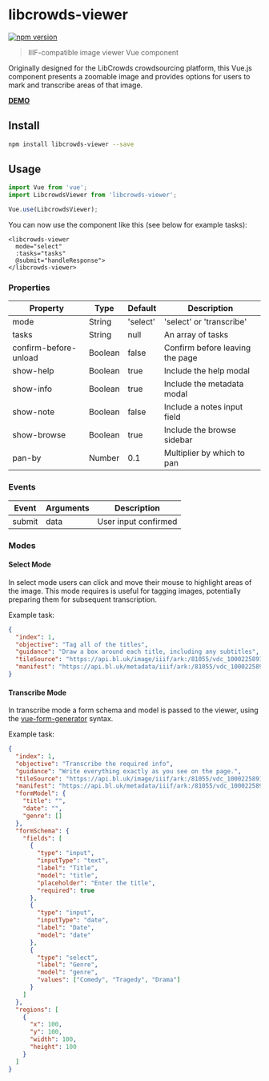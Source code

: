 # libcrowds-viewer

[![npm version](https://badge.fury.io/js/libcrowds-viewer.svg)](https://badge.fury.io/js/libcrowds-viewer)

> IIIF-compatible image viewer Vue component

Originally designed for the LibCrowds crowdsourcing platform, this Vue.js
component presents a zoomable image and provides options for users to mark
and transcribe areas of that image.

[**DEMO**](https://libcrowds.github.io/libcrowds-viewer/)

## Install

```bash
npm install libcrowds-viewer --save
```

## Usage

```js
import Vue from 'vue';
import LibcrowdsViewer from 'libcrowds-viewer';

Vue.use(LibcrowdsViewer);
```

You can now use the component like this (see below for example tasks):

```vue
<libcrowds-viewer
  mode="select"
  :tasks="tasks"
  @submit="handleResponse">
</libcrowds-viewer>
```

### Properties

| Property                | Type          | Default              | Description                     |
|-------------------------|---------------|----------------------|---------------------------------|
| mode                    | String        | 'select'             | 'select' or 'transcribe'        |
| tasks                   | String        | null                 | An array of tasks               |
| confirm-before-unload   | Boolean       | false                | Confirm before leaving the page |
| show-help               | Boolean       | true                 | Include the help modal          |
| show-info               | Boolean       | true                 | Include the metadata modal      |
| show-note               | Boolean       | false                | Include a notes input field     |
| show-browse             | Boolean       | true                 | Include the browse sidebar      |
| pan-by                  | Number        | 0.1                  | Multiplier by which to pan      |

### Events

| Event         | Arguments     | Description          |
|---------------|---------------|----------------------|
| submit        | data          | User input confirmed |

### Modes

#### Select Mode

In select mode users can click and move their mouse to highlight areas of the
image. This mode requires is useful for tagging images, potentially preparing
them for subsequent transcription.

Example task:

```json
{
  "index": 1,
  "objective": "Tag all of the titles",
  "guidance": "Draw a box around each title, including any subtitles",
  "tileSource": "https://api.bl.uk/image/iiif/ark:/81055/vdc_100022589157.0x000005/info.json",
  "manifest": "https://api.bl.uk/metadata/iiif/ark:/81055/vdc_100022589158.0x000002/manifest.json"
}
```


#### Transcribe Mode

In transcribe mode a form schema and model is passed to the viewer, using the
[vue-form-generator](https://github.com/icebob/vue-form-generator) syntax.

Example task:

```json
{
  "index": 1,
  "objective": "Transcribe the required info",
  "guidance": "Write everything exactly as you see on the page.",
  "tileSource": "https://api.bl.uk/image/iiif/ark:/81055/vdc_100022589157.0x000005/info.json",
  "manifest": "https://api.bl.uk/metadata/iiif/ark:/81055/vdc_100022589158.0x000002/manifest.json",
  "formModel": {
    "title": "",
    "date": "",
    "genre": []
  },
  "formSchema": {
    "fields": [
      {
        "type": "input",
        "inputType": "text",
        "label": "Title",
        "model": "title",
        "placeholder": "Enter the title",
        "required": true
      },
      {
        "type": "input",
        "inputType": "date",
        "label": "Date",
        "model": "date"
      },
      {
        "type": "select",
        "label": "Genre",
        "model": "genre",
        "values": ["Comedy", "Tragedy", "Drama"]
      }
    ]
  },
  "regions": [
    {
      "x": 100,
      "y": 100,
      "width": 100,
      "height": 100
    }
  ]
}
```
